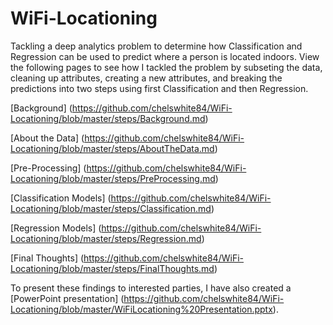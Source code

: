 # WiFi-Locationing
Tackling a deep analytics problem to determine how Classification and Regression can be used to predict where a person is located indoors. View the following pages to see how I tackled the problem by subseting the data, cleaning up attributes, creating a new attributes, and breaking the predictions into two steps using first Classification and then Regression. 

[Background] (https://github.com/chelswhite84/WiFi-Locationing/blob/master/steps/Background.md)

[About the Data] (https://github.com/chelswhite84/WiFi-Locationing/blob/master/steps/AboutTheData.md)

[Pre-Processing] (https://github.com/chelswhite84/WiFi-Locationing/blob/master/steps/PreProcessing.md)

[Classification Models] (https://github.com/chelswhite84/WiFi-Locationing/blob/master/steps/Classification.md)

[Regression Models] (https://github.com/chelswhite84/WiFi-Locationing/blob/master/steps/Regression.md)

[Final Thoughts] (https://github.com/chelswhite84/WiFi-Locationing/blob/master/steps/FinalThoughts.md)


To present these findings to interested parties, I have also created a [PowerPoint presentation] (https://github.com/chelswhite84/WiFi-Locationing/blob/master/WiFiLocationing%20Presentation.pptx). 
